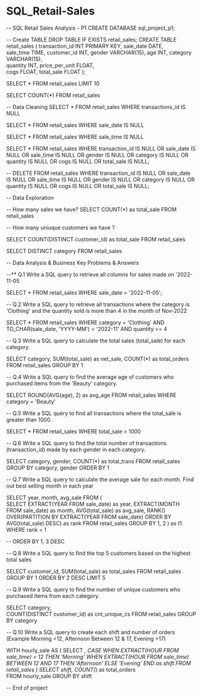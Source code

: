 # SQL_Retail-Sales
-- SQL Retail Sales Analysis - P1
CREATE DATABASE sql_project_p1;


-- Create TABLE
DROP TABLE IF EXISTS retail_sales;
CREATE TABLE retail_sales
            (
                transaction_id INT PRIMARY KEY,	
                sale_date DATE,	 
                sale_time TIME,	
                customer_id	INT,
                gender	VARCHAR(15),
                age	INT,
                category VARCHAR(15),	
                quantity	INT,
                price_per_unit FLOAT,	
                cogs	FLOAT,
                total_sale FLOAT
            );

SELECT * FROM retail_sales
LIMIT 10


    

SELECT 
    COUNT(*) 
FROM retail_sales

-- Data Cleaning
SELECT * FROM retail_sales
WHERE transactions_id IS NULL

SELECT * FROM retail_sales
WHERE sale_date IS NULL

SELECT * FROM retail_sales
WHERE sale_time IS NULL

SELECT * FROM retail_sales
WHERE 
    transaction_id IS NULL
    OR
    sale_date IS NULL
    OR 
    sale_time IS NULL
    OR
    gender IS NULL
    OR
    category IS NULL
    OR
    quantity IS NULL
    OR
    cogs IS NULL
    OR
    total_sale IS NULL;
    
-- 
DELETE FROM retail_sales
WHERE 
    transaction_id IS NULL
    OR
    sale_date IS NULL
    OR 
    sale_time IS NULL
    OR
    gender IS NULL
    OR
    category IS NULL
    OR
    quantity IS NULL
    OR
    cogs IS NULL
    OR
    total_sale IS NULL;
    
-- Data Exploration

-- How many sales we have?
SELECT COUNT(*) as total_sale FROM retail_sales

-- How many uniuque customers we have ?

SELECT COUNT(DISTINCT customer_id) as total_sale FROM retail_sales



SELECT DISTINCT category FROM retail_sales


-- Data Analysis & Business Key Problems & Answers




 --** Q.1 Write a SQL query to retrieve all columns for sales made on '2022-11-05

SELECT *
FROM retail_sales
WHERE sale_date = '2022-11-05';


-- Q.2 Write a SQL query to retrieve all transactions where the category is 'Clothing' and the quantity sold is more than 4 in the month of Nov-2022

SELECT 
  *
FROM retail_sales
WHERE 
    category = 'Clothing'
    AND 
    TO_CHAR(sale_date, 'YYYY-MM') = '2022-11'
    AND
    quantity >= 4


-- Q.3 Write a SQL query to calculate the total sales (total_sale) for each category.

SELECT 
    category,
    SUM(total_sale) as net_sale,
    COUNT(*) as total_orders
FROM retail_sales
GROUP BY 1

-- Q.4 Write a SQL query to find the average age of customers who purchased items from the 'Beauty' category.

SELECT
    ROUND(AVG(age), 2) as avg_age
FROM retail_sales
WHERE category = 'Beauty'


-- Q.5 Write a SQL query to find all transactions where the total_sale is greater than 1000.

SELECT * FROM retail_sales
WHERE total_sale > 1000


-- Q.6 Write a SQL query to find the total number of transactions (transaction_id) made by each gender in each category.

SELECT 
    category,
    gender,
    COUNT(*) as total_trans
FROM retail_sales
GROUP 
    BY 
    category,
    gender
ORDER BY 1


-- Q.7 Write a SQL query to calculate the average sale for each month. Find out best selling month in each year

SELECT 
       year,
       month,
    avg_sale
FROM 
(    
SELECT 
    EXTRACT(YEAR FROM sale_date) as year,
    EXTRACT(MONTH FROM sale_date) as month,
    AVG(total_sale) as avg_sale,
    RANK() OVER(PARTITION BY EXTRACT(YEAR FROM sale_date) ORDER BY AVG(total_sale) DESC) as rank
FROM retail_sales
GROUP BY 1, 2
) as t1
WHERE rank = 1
    
-- ORDER BY 1, 3 DESC

-- Q.8 Write a SQL query to find the top 5 customers based on the highest total sales 

SELECT 
    customer_id,
    SUM(total_sale) as total_sales
FROM retail_sales
GROUP BY 1
ORDER BY 2 DESC
LIMIT 5

-- Q.9 Write a SQL query to find the number of unique customers who purchased items from each category.


SELECT 
    category,    
    COUNT(DISTINCT customer_id) as cnt_unique_cs
FROM retail_sales
GROUP BY category



-- Q.10 Write a SQL query to create each shift and number of orders (Example Morning <12, Afternoon Between 12 & 17, Evening >17)

WITH hourly_sale
AS
(
SELECT *,
    CASE
        WHEN EXTRACT(HOUR FROM sale_time) < 12 THEN 'Morning'
        WHEN EXTRACT(HOUR FROM sale_time) BETWEEN 12 AND 17 THEN 'Afternoon'
        ELSE 'Evening'
    END as shift
FROM retail_sales
)
SELECT 
    shift,
    COUNT(*) as total_orders    
FROM hourly_sale
GROUP BY shift

-- End of project


